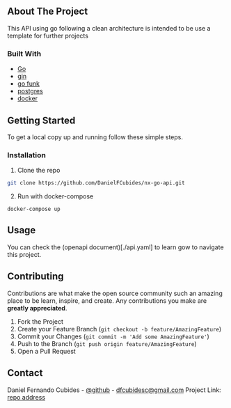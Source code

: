 ## About The Project
This API using go following a clean architecture is intended to be use a template for further projects

### Built With

* [Go]()
* [gin]()
* [go funk]()
* [postgres]()
* [docker]()


<!-- GETTING STARTED -->
## Getting Started

To get a local copy up and running follow these simple steps.

### Installation

1. Clone the repo
```sh
git clone https://github.com/DanielFCubides/nx-go-api.git
```

2. Run with docker-compose

```shell
docker-compose up
```

## Usage

You can check the (openapi document)[./api.yaml] to learn gow to navigate this project.

## Contributing

Contributions are what make the open source community such an amazing place to be learn, inspire, and create. Any contributions you make are **greatly appreciated**.

1. Fork the Project
2. Create your Feature Branch (`git checkout -b feature/AmazingFeature`)
3. Commit your Changes (`git commit -m 'Add some AmazingFeature'`)
4. Push to the Branch (`git push origin feature/AmazingFeature`)
5. Open a Pull Request

<!-- CONTACT -->
## Contact

Daniel Fernando Cubides - [@github](https://github.com/DanielFCubides/) - dfcubidesc@gmail.com
Project Link: [repo address](https://github.com/DanielFCubides/nx-go-api)
